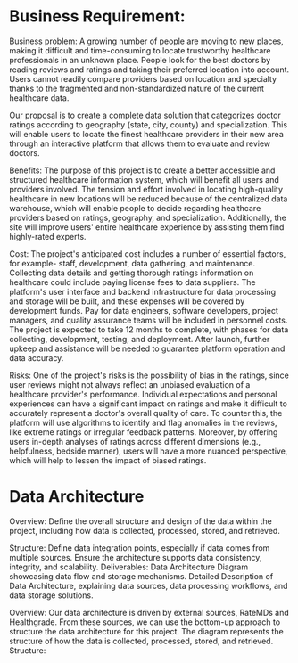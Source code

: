 # Business Requirement: 


Business problem: A growing number of people are moving to new places, making it difficult and time-consuming to locate trustworthy healthcare professionals in an unknown place. People look for the best doctors by reading reviews and ratings and taking their preferred location into account. Users cannot readily compare providers based on location and specialty thanks to the fragmented and non-standardized nature of the current healthcare data. 

Our proposal is to create a complete data solution that categorizes doctor ratings according to geography (state, city, county) and specialization. This will enable users to locate the finest healthcare providers in their new area through an interactive platform that allows them to evaluate and review doctors.

Benefits: The purpose of this project is to create a better accessible and structured healthcare information system, which will benefit all users and providers involved. The tension and effort involved in locating high-quality healthcare in new locations will be reduced because of the centralized data warehouse, which will enable people to decide regarding healthcare providers based on ratings, geography, and specialization. Additionally, the site will improve users' entire healthcare experience by assisting them find highly-rated experts.


Cost:  The project's anticipated cost includes a number of essential factors, for example- staff, development, data gathering, and maintenance. Collecting data details and getting thorough ratings information on healthcare could include paying license fees to data suppliers. The platform's user interface and backend infrastructure for data processing and storage will be built, and these expenses will be covered by development funds. Pay for data engineers, software developers, project managers, and quality assurance teams will be included in personnel costs. The project is expected to take 12 months to complete, with phases for data collecting, development, testing, and deployment. After launch, further upkeep and assistance will be needed to guarantee platform operation and data accuracy.

Risks: One of the project's risks is the possibility of bias in the ratings, since user reviews might not always reflect an unbiased evaluation of a healthcare provider's performance. Individual expectations and personal experiences can have a significant impact on ratings and make it difficult to accurately represent a doctor's overall quality of care. To counter this, the platform will use algorithms to identify and flag anomalies in the reviews, like extreme ratings or irregular feedback patterns. Moreover, by offering users in-depth analyses of ratings across different dimensions (e.g., helpfulness, bedside manner), users will have a more nuanced perspective, which will help to lessen the impact of biased ratings.

# Data Architecture

Overview: Define the overall structure and design of the data within the project, including how data is collected, processed, stored, and retrieved.
 
Structure:
Define data integration points, especially if data comes from multiple sources.
Ensure the architecture supports data consistency, integrity, and scalability.
Deliverables:
Data Architecture Diagram showcasing data flow and storage mechanisms.
Detailed Description of Data Architecture, explaining data sources, data processing workflows, and data storage solutions.

Overview: Our data architecture is driven by external sources, RateMDs and Healthgrade. From these sources, we can use the bottom-up approach to structure the data architecture for this project. The diagram represents the structure of how the data is collected, processed, stored, and retrieved.
Structure: 




